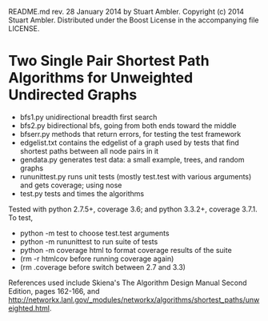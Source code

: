 README.md rev. 28 January 2014 by Stuart Ambler.
Copyright (c) 2014 Stuart Ambler.
Distributed under the Boost License in the accompanying file LICENSE.

# Two Single Pair Shortest Path Algorithms for Unweighted Undirected Graphs

- bfs1.py         unidirectional breadth first search
- bfs2.py         bidirectional bfs, going from both ends toward the middle
- bfserr.py       methods that return errors, for testing the test framework
- edgelist.txt    contains the edgelist of a graph used by tests that find
                  shortest paths between all node pairs in it
- gendata.py      generates test data: a small example, trees, and random
                  graphs
- rununittest.py  runs unit tests (mostly test.test with various arguments)
                  and gets coverage; using nose
- test.py         tests and times the algorithms

Tested with python 2.7.5+, coverage 3.6; and python 3.3.2+, coverage 3.7.1.
To test,

- python -m test                   to choose test.test arguments
- python -m rununittest            to run suite of tests
- python -m coverage html          to format coverage results of the suite
- (rm -r htmlcov before running coverage again)
- (rm .coverage  before switch between 2.7 and 3.3)

References used include Skiena's The Algorithm Design Manual Second Edition,
pages 162-166, and <http://networkx.lanl.gov/_modules/networkx/algorithms/shortest_paths/unweighted.html>.

